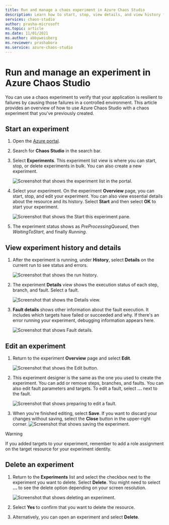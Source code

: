 ```yaml
---
title: Run and manage a chaos experiment in Azure Chaos Studio
description: Learn how to start, stop, view details, and view history for a chaos experiment in Azure Chaos Studio.
services: chaos-studio
author: prasha-microsoft
ms.topic: article
ms.date: 11/01/2021
ms.author: abbyweisberg
ms.reviewer: prashabora
ms.service: azure-chaos-studio
---
```


# Run and manage an experiment in Azure Chaos Studio

You can use a chaos experiment to verify that your application is resilient to failures by causing those failures in a controlled environment. This article provides an overview of how to use Azure Chaos Studio with a chaos experiment that you've previously created.

## Start an experiment

1. Open the [Azure portal](https://portal.azure.com).

1. Search for **Chaos Studio** in the search bar.

1. Select **Experiments**. This experiment list view is where you can start, stop, or delete experiments in bulk. You can also create a new experiment.

    ![Screenshot that shows the experiment list in the portal.](images/run-experiment-list.png)

1. Select your experiment. On the experiment **Overview** page, you can start, stop, and edit your experiment. You can also view essential details about the resource and its history. Select **Start** and then select **OK** to start your experiment.

    ![Screenshot that shows the Start this experiment pane.](images/run-experiment-start.png)

1. The experiment status shows as *PreProcessingQueued*, then *WaitingToStart*, and finally *Running*.

## View experiment history and details

1. After the experiment is running, under **History**, select **Details** on the current run to see status and errors.

    ![Screenshot that shows the run history.](images/run-experiment-history.png)

1. The experiment **Details** view shows the execution status of each step, branch, and fault. Select a fault.

    ![Screenshot that shows the Details view.](images/run-experiment-details.png)

1. **Fault details** shows other information about the fault execution. It includes which targets have failed or succeeded and why. If there's an error running your experiment, debugging information appears here.

    ![Screenshot that shows Fault details.](images/run-experiment-fault.png)

## Edit an experiment

1. Return to the experiment **Overview** page and select **Edit**.

    ![Screenshot that shows the Edit button.](images/run-edit.png)

1. This experiment designer is the same as the one you used to create the experiment. You can add or remove steps, branches, and faults. You can also edit fault parameters and targets. To edit a fault, select **...** next to the fault.

    ![Screenshot that shows preparing to edit a fault.](images/run-edit-ellipses.png)

1. When you're finished editing, select **Save**. If you want to discard your changes without saving, select the **Close** button in the upper-right corner.
  ![Screenshot that shows saving the experiment.](images/run-edit-save.png)

> [!WARNING]
> If you added targets to your experiment, remember to add a role assignment on the target resource for your experiment identity.

## Delete an experiment

1. Return to the **Experiments** list and select the checkbox next to the experiment you want to delete. Select **Delete**. You might need to select **...** to see the delete option depending on your screen resolution.

    ![Screenshot that shows deleting an experiment.](images/run-delete.png)

1. Select **Yes** to confirm that you want to delete the resource.

1. Alternatively, you can open an experiment and select **Delete**.

